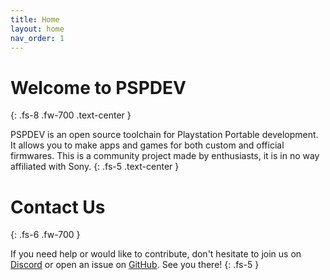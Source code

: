 ```yaml
---
title: Home
layout: home
nav_order: 1
---
```


# Welcome to PSPDEV
{: .fs-8 .fw-700 .text-center }


PSPDEV is an open source toolchain for Playstation Portable development. It allows you to make apps and games for both custom and official firmwares. This is a community project made by enthusiasts, it is in no way affiliated with Sony.
{: .fs-5 .text-center }

# Contact Us
{: .fs-6 .fw-700 }


If you need help or would like to contribute, don't hesitate to join us on [Discord](https://discord.gg/bePrj9W) or open an issue on [GitHub](https://github.com/pspdev/pspdev/issues). See you there!
{: .fs-5 }